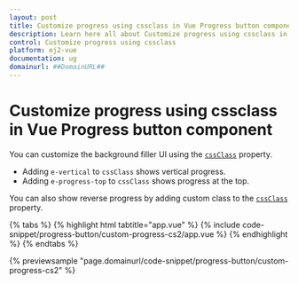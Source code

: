 ```yaml
---
layout: post
title: Customize progress using cssclass in Vue Progress button component | Syncfusion
description: Learn here all about Customize progress using cssclass in Syncfusion Vue Progress button component of Syncfusion Essential JS 2 and more.
control: Customize progress using cssclass 
platform: ej2-vue
documentation: ug
domainurl: ##DomainURL##
---
```


# Customize progress using cssclass in Vue Progress button component

You can customize the background filler UI using the [`cssClass`](https://ej2.syncfusion.com/vue/documentation/api/progress-button#cssClass) property.

* Adding `e-vertical` to `cssClass` shows vertical progress.
* Adding `e-progress-top` to `cssClass` shows progress at the top.

You can also show reverse progress by adding custom class to the [`cssClass`](https://ej2.syncfusion.com/vue/documentation/api/progress-button#cssClass) property.

{% tabs %}
{% highlight html tabtitle="app.vue" %}
{% include code-snippet/progress-button/custom-progress-cs2/app.vue %}
{% endhighlight %}
{% endtabs %}
        
{% previewsample "page.domainurl/code-snippet/progress-button/custom-progress-cs2" %}